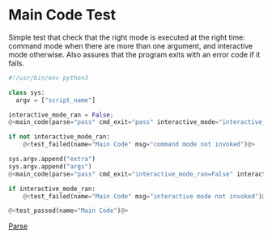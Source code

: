 # Main Code Test

Simple test that check that the right mode is executed at the right time: command mode when there are more than one argument, and interactive mode otherwise. Also assures that the program exits with an error code if it fails.

```python {tangle=tests/main_code.py}
#!/usr/bin/env python3

class sys:
  argv = ["script_name"]

interactive_mode_ran = False;
@<main_code(parse="pass" cmd_exit="pass" interactive_mode="interactive_mode_ran=True")@>

if not interactive_mode_ran:
    @<test_failed(name="Main Code" msg="command mode not invoked")@>

sys.argv.append("extra")
sys.argv.append("args")
@<main_code(parse="pass" cmd_exit="interactive_mode_ran=False" interactive_mode="pass")@>

if interactive_mode_ran:
    @<test_failed(name="Main Code" msg="interactive mode not invoked")@>

@<test_passed(name="Main Code")@>
```

[Parse](parse.o.md)
